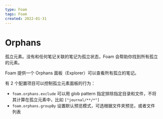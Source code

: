 ```yaml
---
type: Foam
tags: Foam
created: 2022-01-31
---
```


# Orphans

孤立元素。没有和任何笔记关联的笔记为孤立状态，Foam 会帮助你找到所有孤立的元素。

Foam 提供一个 Orphans 面板（Explorer）可以查看所有孤立的笔记。

有 2 个配置项目可以控制孤立元素面板的行为：

- `foam.orphans.exclude` 可以用 glob pattern 指定排除指定目录和文件，不将其计算在孤立元素中，比如 `["journal/**/*"]`
- `foam.orphans.groupBy` 设置默认预览模式，可选根据文件夹预览，或者文件列表

